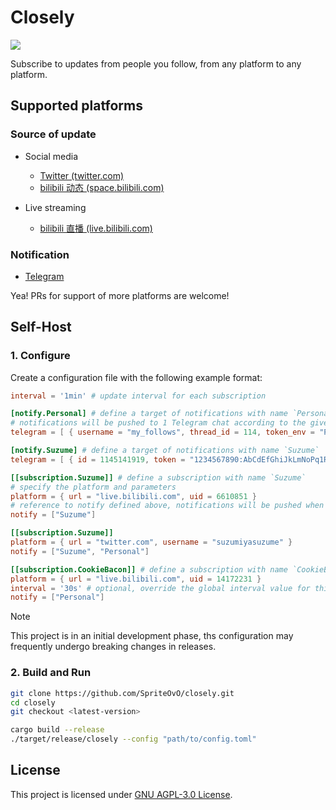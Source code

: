 # Closely

[![](https://img.shields.io/github/actions/workflow/status/SpriteOvO/closely/CI.yml?branch=main&style=flat-square&logo=githubactions&logoColor=white)](https://github.com/SpriteOvO/closely/actions/workflows/CI.yml)

Subscribe to updates from people you follow, from any platform to any platform.

## Supported platforms

### Source of update

- Social media
  - [Twitter (twitter.com)](https://twitter.com/)
  - [bilibili 动态 (space.bilibili.com)](https://space.bilibili.com/)

- Live streaming
  - [bilibili 直播 (live.bilibili.com)](https://live.bilibili.com/)

### Notification

- [Telegram](https://telegram.org/)

Yea! PRs for support of more platforms are welcome!

## Self-Host

### 1. Configure

Create a configuration file with the following example format:

```toml
interval = '1min' # update interval for each subscription

[notify.Personal] # define a target of notifications with name `Personal`
# notifications will be pushed to 1 Telegram chat according to the given parameters
telegram = [ { username = "my_follows", thread_id = 114, token_env = "PERSONAL_TELEGRAM_BOT_TOKEN" } ]

[notify.Suzume] # define a target of notifications with name `Suzume`
telegram = [ { id = 1145141919, token = "1234567890:AbCdEfGhiJkLmNoPq1R2s3T4u5V6w7X8y9z" } ]

[[subscription.Suzume]] # define a subscription with name `Suzume`
# specify the platform and parameters
platform = { url = "live.bilibili.com", uid = 6610851 }
# reference to notify defined above, notifications will be pushed when the status changed
notify = ["Suzume"]

[[subscription.Suzume]]
platform = { url = "twitter.com", username = "suzumiyasuzume" }
notify = ["Suzume", "Personal"]

[[subscription.CookieBacon]] # define a subscription with name `CookieBacon`
platform = { url = "live.bilibili.com", uid = 14172231 }
interval = '30s' # optional, override the global interval value for this individual subscription
notify = ["Personal"]
```

> [!NOTE]
> This project is in an initial development phase, ths configuration may frequently undergo breaking changes in releases.

### 2. Build and Run

```bash
git clone https://github.com/SpriteOvO/closely.git
cd closely
git checkout <latest-version>

cargo build --release
./target/release/closely --config "path/to/config.toml"
```

## License

This project is licensed under [GNU AGPL-3.0 License](/LICENSE).

